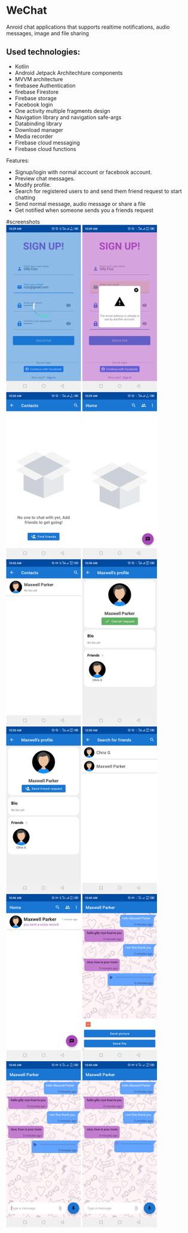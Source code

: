 # WeChat
Anroid chat applications that supports realtime notifications, audio messages, image and file sharing

Used technologies:<br>
-------------------
- Kotlin<br>
- Android Jetpack Architechture components <br>
- MVVM architecture <br>
- firebasee Authentication  <br> 
- firebase Firestore  <br> 
- Firebase storage  <br> 
- Facebook login <br>
- One activity multiple fragments design<br>
- Navigation library and navigation safe-args<br>
- Databinding library<br>
- Download manager<br>
- Media recorder<br>
- Firebase cloud messaging<br>
- Firebase cloud functions<br>

Features:<br>

- Signup/login with normal account or facebook account.<br>
- Preview chat messages.<br>
- Modify profile.<br>
- Search for registered users to and send them friend request to start chatting<br>
- Send normal message, audio message or share a file<br>
- Get notified when someone sends you a friends request<br>

#screenshots<br>
<span><img src="https://github.com/Gilly-Chris/WeChat/blob/dev/screenshots/Screenshot_20220731-102939.png" width="200"></span>
<img src="https://github.com/Gilly-Chris/WeChat/blob/dev/screenshots/Screenshot_20220731-102918.png" width="200">
<span><img src="https://github.com/Gilly-Chris/WeChat/blob/dev/screenshots/Screenshot_20220731-103028.png" width="200"></span>
<img src="https://github.com/Gilly-Chris/WeChat/blob/dev/screenshots/Screenshot_20220731-102946.png" width="200">
<img src="https://github.com/Gilly-Chris/WeChat/blob/dev/screenshots/Screenshot_20220731-104309.png" width="200">
<img src="https://github.com/Gilly-Chris/WeChat/blob/dev/screenshots/Screenshot_20220731-103050.png" width="200">
<img src="https://github.com/Gilly-Chris/WeChat/blob/dev/screenshots/Screenshot_20220731-103041.png" width="200">
<img src="https://github.com/Gilly-Chris/WeChat/blob/dev/screenshots/Screenshot_20220731-103033.png" width="200">
<span><img src="https://github.com/Gilly-Chris/WeChat/blob/dev/screenshots/Screenshot_20220731-104658.png" width="200"></span>
<span><img src="https://github.com/Gilly-Chris/WeChat/blob/dev/screenshots/Screenshot_20220731-104551.png" width="200"></span>
<img src="https://github.com/Gilly-Chris/WeChat/blob/dev/screenshots/Screenshot_20220731-104526.png" width="200">
<img src="https://github.com/Gilly-Chris/WeChat/blob/dev/screenshots/Screenshot_20220731-104518.png" width="200">

